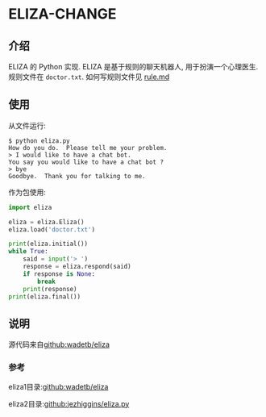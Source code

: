 # ELIZA-CHANGE

## 介绍

ELIZA 的 Python 实现. ELIZA 是基于规则的聊天机器人, 用于扮演一个心理医生.
规则文件在 `doctor.txt`. 如何写规则文件见 [rule.md](./rule.md)

## 使用

从文件运行:

```
$ python eliza.py
How do you do.  Please tell me your problem.
> I would like to have a chat bot.
You say you would like to have a chat bot ?
> bye
Goodbye.  Thank you for talking to me.
```

作为包使用:

```python
import eliza

eliza = eliza.Eliza()
eliza.load('doctor.txt')

print(eliza.initial())
while True:
    said = input('> ')
    response = eliza.respond(said)
    if response is None:
        break
    print(response)
print(eliza.final())
```

## 说明

源代码来自[github:wadetb/eliza](https://github.com/wadetb/eliza)

### 参考

eliza1目录:[github:wadetb/eliza](https://github.com/wadetb/eliza)

eliza2目录:[github:jezhiggins/eliza.py](https://github.com/jezhiggins/eliza.py)
